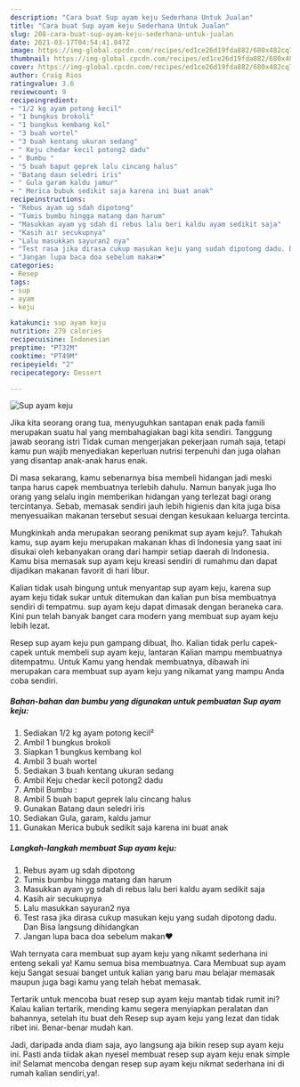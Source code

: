 ```yaml
---
description: "Cara buat Sup ayam keju Sederhana Untuk Jualan"
title: "Cara buat Sup ayam keju Sederhana Untuk Jualan"
slug: 208-cara-buat-sup-ayam-keju-sederhana-untuk-jualan
date: 2021-03-17T04:54:41.047Z
image: https://img-global.cpcdn.com/recipes/ed1ce26d19fda882/680x482cq70/sup-ayam-keju-foto-resep-utama.jpg
thumbnail: https://img-global.cpcdn.com/recipes/ed1ce26d19fda882/680x482cq70/sup-ayam-keju-foto-resep-utama.jpg
cover: https://img-global.cpcdn.com/recipes/ed1ce26d19fda882/680x482cq70/sup-ayam-keju-foto-resep-utama.jpg
author: Craig Rios
ratingvalue: 3.6
reviewcount: 9
recipeingredient:
- "1/2 kg ayam potong kecil"
- "1 bungkus brokoli"
- "1 bungkus kembang kol"
- "3 buah wortel"
- "3 buah kentang ukuran sedang"
- " Keju chedar kecil potong2 dadu"
- " Bumbu "
- "5 buah baput geprek lalu cincang halus"
- "Batang daun seledri iris"
- " Gula garam kaldu jamur"
- " Merica bubuk sedikit saja karena ini buat anak"
recipeinstructions:
- "Rebus ayam ug sdah dipotong"
- "Tumis bumbu hingga matang dan harum"
- "Masukkan ayam yg sdah di rebus lalu beri kaldu ayam sedikit saja"
- "Kasih air secukupnya"
- "Lalu masukkan sayuran2 nya"
- "Test rasa jika dirasa cukup masukan keju yang sudah dipotong dadu. Dan Bisa langsung dihidangkan"
- "Jangan lupa baca doa sebelum makan❤️"
categories:
- Resep
tags:
- sup
- ayam
- keju

katakunci: sup ayam keju 
nutrition: 279 calories
recipecuisine: Indonesian
preptime: "PT32M"
cooktime: "PT49M"
recipeyield: "2"
recipecategory: Dessert

---
```



![Sup ayam keju](https://img-global.cpcdn.com/recipes/ed1ce26d19fda882/680x482cq70/sup-ayam-keju-foto-resep-utama.jpg)

Jika kita seorang orang tua, menyuguhkan santapan enak pada famili merupakan suatu hal yang membahagiakan bagi kita sendiri. Tanggung jawab seorang istri Tidak cuman mengerjakan pekerjaan rumah saja, tetapi kamu pun wajib menyediakan keperluan nutrisi terpenuhi dan juga olahan yang disantap anak-anak harus enak.

Di masa  sekarang, kamu sebenarnya bisa membeli hidangan jadi meski tanpa harus capek membuatnya terlebih dahulu. Namun banyak juga lho orang yang selalu ingin memberikan hidangan yang terlezat bagi orang tercintanya. Sebab, memasak sendiri jauh lebih higienis dan kita juga bisa menyesuaikan makanan tersebut sesuai dengan kesukaan keluarga tercinta. 



Mungkinkah anda merupakan seorang penikmat sup ayam keju?. Tahukah kamu, sup ayam keju merupakan makanan khas di Indonesia yang saat ini disukai oleh kebanyakan orang dari hampir setiap daerah di Indonesia. Kamu bisa memasak sup ayam keju kreasi sendiri di rumahmu dan dapat dijadikan makanan favorit di hari libur.

Kalian tidak usah bingung untuk menyantap sup ayam keju, karena sup ayam keju tidak sukar untuk ditemukan dan kalian pun bisa membuatnya sendiri di tempatmu. sup ayam keju dapat dimasak dengan beraneka cara. Kini pun telah banyak banget cara modern yang membuat sup ayam keju lebih lezat.

Resep sup ayam keju pun gampang dibuat, lho. Kalian tidak perlu capek-capek untuk membeli sup ayam keju, lantaran Kalian mampu membuatnya ditempatmu. Untuk Kamu yang hendak membuatnya, dibawah ini merupakan cara membuat sup ayam keju yang nikamat yang mampu Anda coba sendiri.

<!--inarticleads1-->

##### Bahan-bahan dan bumbu yang digunakan untuk pembuatan Sup ayam keju:

1. Sediakan 1/2 kg ayam potong kecil²
1. Ambil 1 bungkus brokoli
1. Siapkan 1 bungkus kembang kol
1. Ambil 3 buah wortel
1. Sediakan 3 buah kentang ukuran sedang
1. Ambil  Keju chedar kecil potong2 dadu
1. Ambil  Bumbu :
1. Ambil 5 buah baput geprek lalu cincang halus
1. Gunakan Batang daun seledri iris
1. Sediakan  Gula, garam, kaldu jamur
1. Gunakan  Merica bubuk sedikit saja karena ini buat anak




<!--inarticleads2-->

##### Langkah-langkah membuat Sup ayam keju:

1. Rebus ayam ug sdah dipotong
1. Tumis bumbu hingga matang dan harum
1. Masukkan ayam yg sdah di rebus lalu beri kaldu ayam sedikit saja
1. Kasih air secukupnya
1. Lalu masukkan sayuran2 nya
1. Test rasa jika dirasa cukup masukan keju yang sudah dipotong dadu. Dan Bisa langsung dihidangkan
1. Jangan lupa baca doa sebelum makan❤️




Wah ternyata cara membuat sup ayam keju yang nikamt sederhana ini enteng sekali ya! Kamu semua bisa membuatnya. Cara Membuat sup ayam keju Sangat sesuai banget untuk kalian yang baru mau belajar memasak maupun juga bagi kamu yang telah hebat memasak.

Tertarik untuk mencoba buat resep sup ayam keju mantab tidak rumit ini? Kalau kalian tertarik, mending kamu segera menyiapkan peralatan dan bahannya, setelah itu buat deh Resep sup ayam keju yang lezat dan tidak ribet ini. Benar-benar mudah kan. 

Jadi, daripada anda diam saja, ayo langsung aja bikin resep sup ayam keju ini. Pasti anda tiidak akan nyesel membuat resep sup ayam keju enak simple ini! Selamat mencoba dengan resep sup ayam keju nikmat sederhana ini di rumah kalian sendiri,ya!.

